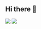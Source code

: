 ## Hi there 👋


<img src="https://github-readme-stats.vercel.app/api?username=MohamwadMehdiGoodarzi&show_icons=true&theme=onedark">
<img src="https://github-readme-stats.vercel.app/api/top-langs/?username=MohamwadMehdiGoodarzi&hide_progress=false">





